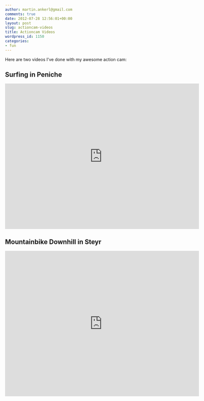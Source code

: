 ```yaml
---
author: martin.ankerl@gmail.com
comments: true
date: 2012-07-28 12:56:01+00:00
layout: post
slug: actioncam-videos
title: Actioncam Videos
wordpress_id: 1150
categories:
- fun
---
```


Here are two videos I've done with my awesome action cam:


## Surfing in Peniche

<iframe width="640" height="480" src="https://www.youtube.com/embed/pRQVCN2b70k" frameborder="0" allowfullscreen></iframe>


## Mountainbike Downhill in Steyr

<iframe width="640" height="480" src="https://www.youtube.com/embed/sp-Wq1YtvrE" frameborder="0" allowfullscreen></iframe>